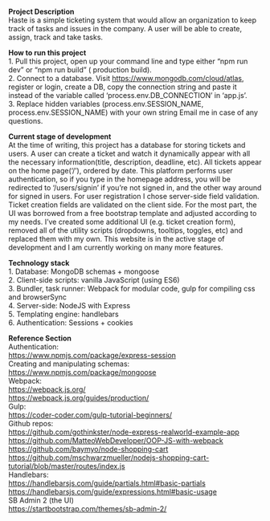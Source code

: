 <b>Project Description</b><br/>
	Haste is a simple ticketing system that would allow an organization to keep track of tasks and issues in the company. A user will be able to create, assign, track and take tasks.
	
<b>How to run this project</b><br/>
	1.	Pull this project, open up your command line and type either “npm run dev” or “npm run build” ( production build).<br/>
	2.	Connect to a database. Visit https://www.mongodb.com/cloud/atlas, register or login, create a DB, copy the connection string and paste it instead of the variable called ‘process.env.DB_CONNECTION’ in ‘app.js’.<br/>
	3.	Replace hidden variables (process.env.SESSION_NAME, process.env.SESSION_NAME) with your own string
	Email me in case of any questions.<br/>

<b>Current stage of development</b><br/>
	At the time of writing, this project has a database for storing tickets and users. A user can create a ticket and watch it dynamically appear with all the necessary information(title, description, deadline, etc).  All tickets appear on the home page(‘/’), ordered by date. This platform performs user authentication, so if you type in the homepage address, you will be redirected to ‘/users/signin’ if you’re not signed in, and the other way around for signed in users. For user registration I chose server-side field validation. Ticket creation fields are validated on the client side. For the most part, the UI was borrowed from a free bootstrap template and adjusted according to my needs. I’ve created some additional UI (e.g. ticket creation form), removed all of the utility scripts (dropdowns, tooltips, toggles, etc) and replaced them with my own. This website is in the active stage of development and I am currently working on many more features.

<b>Technology stack</b><br/>
	1.	Database: MongoDB schemas + mongoose<br/>
	2.	Client-side scripts: vanilla JavaScript (using ES6)<br/>
	3.	Bundler, task runner: Webpack for modular code, gulp for compiling css and browserSync<br/>
	4.	Server-side: NodeJS with Express<br/>
	5.	Templating engine: handlebars<br/>
	6.	Authentication: Sessions + cookies<br/>

<b>Reference Section</b><br/>
	Authentication:<br/>
https://www.npmjs.com/package/express-session <br/>
	Creating and manipulating schemas:<br/>
https://www.npmjs.com/package/mongoose<br/>
	Webpack:<br/>
https://webpack.js.org/<br/>
https://webpack.js.org/guides/production/<br/>
	Gulp:<br/>
https://coder-coder.com/gulp-tutorial-beginners/<br/>
	Github repos:<br/>
https://github.com/gothinkster/node-express-realworld-example-app<br/>
https://github.com/MatteoWebDeveloper/OOP-JS-with-webpack<br/>
https://github.com/baymyo/node-shopping-cart<br/>
https://github.com/mschwarzmueller/nodejs-shopping-cart-tutorial/blob/master/routes/index.js<br/>
	Handlebars:<br/>
https://handlebarsjs.com/guide/partials.html#basic-partials<br/>
https://handlebarsjs.com/guide/expressions.html#basic-usage<br/>
	SB Admin 2 (the UI)<br/>
https://startbootstrap.com/themes/sb-admin-2/<br/>

